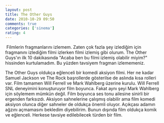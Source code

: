```yaml
---
layout: post
title: The Other Guys
date: 2010-10-29 09:50
comments: true
categories: ['sinema']
rating: 4
---
```

<img class="left" src="http://onurbaykal.com/uploads/2010/10/the_other_guys.jpg" alt="" />
Filmlerin fragmanlarını izlemem. Zaten çok fazla şey izlediğim için fragmanını izlediğim filmi izlerken filmi izlemiş gibi olurum. The Other Guys'ın ilk 10 dakikasında "Acaba ben bu filmi izlemiş olabilir miyim?" hissinden kurtulamadım. Bu yüzden tavsiyem fragman izlememeniz.

The Other Guys oldukça eğlenceli bir komedi aksiyon filmi. Her ne kadar Samuel Jackson ve The Rock başrollerde gösterilse de aslında kısa rolleri var. Film tamamen Will Ferrell ve Mark Wahlberg üzerine kurulu. Will Ferrell SNL deneyimini konuşturuyor film boyunca. Fakat aynı şeyi Mark Wahlberg için söylemem mümkün değil. Film boyunca ses tonu ailesine sinirli bir ergenden farksızdı. Aksiyon sahnelerine çalışmış olabilir ama film komedi aksiyon olunca diğer sahneler de oldukça önemli oluyor. Açıkçası adamın ağzını açmamasını bekledim diyebilirim. Bunun dışında film oldukça komik ve eğlenceli. Herkese tavsiye edilebilecek türden bir film.
